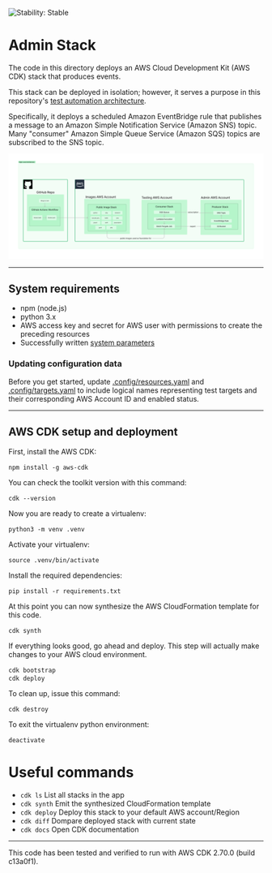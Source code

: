![Stability: Stable](https://img.shields.io/badge/stability-Stable-success.svg?style=for-the-badge)

# Admin Stack

The code in this directory deploys an AWS Cloud Development Kit (AWS CDK) stack that produces events.

This stack can be deployed in isolation; however, it serves a purpose in this repository's [test automation architecture](../README.md).

Specifically, it deploys a scheduled Amazon EventBridge rule that publishes a message to an Amazon Simple Notification Service (Amazon SNS) topic. Many "consumer" Amazon Simple Queue Service (Amazon SQS) topics are subscribed to the SNS topic.

![weathertop-high-level.png](../../docs/architecture_diagrams/png/weathertop-high-level-architecture.png)

---

## System requirements

- npm (node.js)
- python 3.x
- AWS access key and secret for AWS user with permissions to create the preceding resources
- Successfully written [system parameters](#storing-system-parameters)

### Updating configuration data

Before you get started, update [.config/resources.yaml](../.config/resources.yaml) and [.config/targets.yaml](../.config/targets.yaml) to include logical names representing test targets and their corresponding AWS Account ID and enabled status.

---

## AWS CDK setup and deployment

First, install the AWS CDK:

```
npm install -g aws-cdk
```

You can check the toolkit version with this command:

```
cdk --version
```

Now you are ready to create a virtualenv:

```
python3 -m venv .venv
```

Activate your virtualenv:

```
source .venv/bin/activate
```

Install the required dependencies:

```
pip install -r requirements.txt
```

At this point you can now synthesize the AWS CloudFormation template for this code.

```
cdk synth
```

If everything looks good, go ahead and deploy. This step will actually make
changes to your AWS cloud environment.

```
cdk bootstrap
cdk deploy
```

To clean up, issue this command:

```
cdk destroy
```

To exit the virtualenv python environment:

```
deactivate
```

# Useful commands

- `cdk ls` List all stacks in the app
- `cdk synth` Emit the synthesized CloudFormation template
- `cdk deploy` Deploy this stack to your default AWS account/Region
- `cdk diff` Dompare deployed stack with current state
- `cdk docs` Open CDK documentation

---

This code has been tested and verified to run with AWS CDK 2.70.0 (build c13a0f1).
